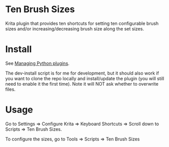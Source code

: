 # Ten Brush Sizes

Krita plugin that provides ten shortcuts for setting ten configurable brush sizes and/or increasing/decreasing brush size along the set sizes.

# Install

See [Managing Python plugins](https://docs.krita.org/en/user_manual/python_scripting/install_custom_python_plugin.html).

The dev-install script is for me for development, but it should also work if you want to clone the repo locally and install/update the plugin (you will still need to enable it the first time). Note it will NOT ask whether to overwrite files.

# Usage

Go to Settings => Configure Krita => Keyboard Shortcuts => Scroll down to Scripts => Ten Brush Sizes.

To configure the sizes, go to Tools => Scripts => Ten Brush Sizes
